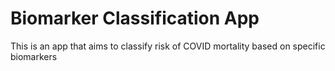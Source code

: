 # Biomarker Classification App

This is an app that aims to classify risk of COVID mortality based on specific biomarkers
